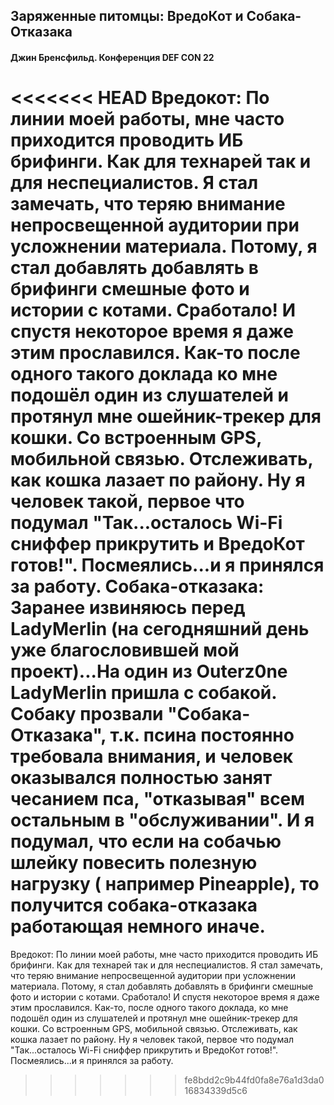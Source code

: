 ## Заряженные питомцы: ВредоКот и Собака-Отказака

#### Джин Бренсфильд. Конференция DEF CON 22


<<<<<<< HEAD
Вредокот: По линии моей работы, мне часто приходится проводить ИБ брифинги. Как для технарей так и для неспециалистов. Я стал замечать, что теряю внимание непросвещенной аудитории при усложнении материала. Потому, я стал добавлять добавлять в брифинги смешные фото и истории с котами. Сработало! И спустя некоторое время я даже этим прославился. Как-то после одного такого доклада ко мне подошёл один из слушателей  и протянул мне ошейник-трекер для кошки. Со встроенным GPS, мобильной связью. Отслеживать, как кошка лазает по району. Ну я человек такой, первое что подумал "Так...осталось Wi-Fi сниффер прикрутить и ВредоКот готов!". Посмеялись...и я принялся за работу.
Собака-отказака: Заранее извиняюсь перед LadyMerlin (на сегодняшний день уже благословившей мой проект)...На один из Outerz0ne LadyMerlin пришла с собакой. Собаку прозвали "Собака-Отказака", т.к. псина постоянно требовала внимания, и человек оказывался полностью занят чесанием пса, "отказывая" всем остальным в "обслуживании". И я подумал, что если на собачью шлейку повесить полезную нагрузку ( например Pineapple), то получится собака-отказака работающая немного иначе.
=======
Вредокот: По линии моей работы, мне часто приходится проводить ИБ брифинги. Как для технарей так и для неспециалистов. Я стал замечать, что теряю внимание непросвещенной аудитории при усложнении материала. Потому, я стал добавлять добавлять в брифинги смешные фото и истории с котами. Сработало! И спустя некоторое время я даже этим прославился. Как-то, после одного такого доклада, ко мне подошёл один из слушателей  и протянул мне ошейник-трекер для кошки. Со встроенным GPS, мобильной связью. Отслеживать, как кошка лазает по району. Ну я человек такой, первое что подумал "Так...осталось Wi-Fi сниффер прикрутить и ВредоКот готов!". Посмеялись...и я принялся за работу.
>>>>>>> fe8bdd2c9b44fd0fa8e76a1d3da016834339d5c6

